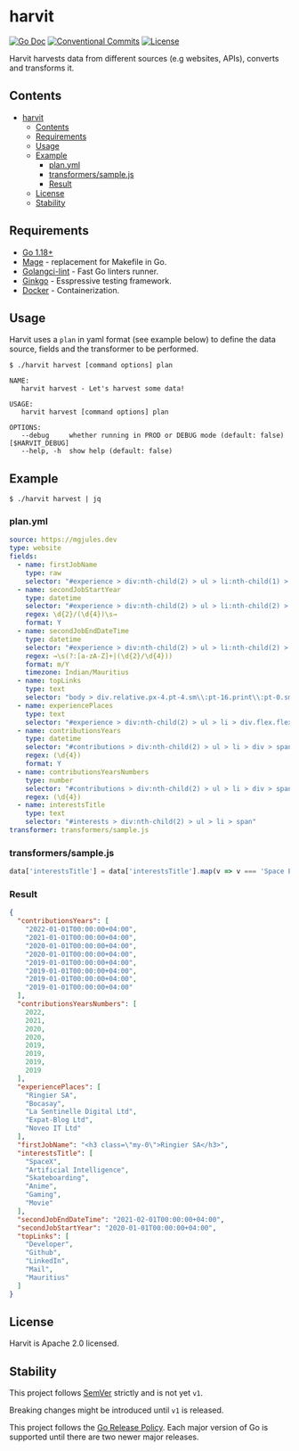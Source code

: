 # harvit

[![Go Doc](https://img.shields.io/badge/godoc-reference-blue.svg?style=for-the-badge)](https://godoc.org/github.com/mgjules/harvit)
[![Conventional Commits](https://img.shields.io/badge/Conventional%20Commits-1.0.0-yellow.svg?style=for-the-badge)](https://conventionalcommits.org)
[![License](https://img.shields.io/badge/License-Apache%202.0-blue.svg?style=for-the-badge)](LICENSE)

Harvit harvests data from different sources (e.g websites, APIs), converts and transforms it.


## Contents

- [harvit](#harvit)
  - [Contents](#contents)
  - [Requirements](#requirements)
  - [Usage](#usage)
  - [Example](#example)
    - [plan.yml](#planyml)
    - [transformers/sample.js](#transformerssamplejs)
    - [Result](#result)
  - [License](#license)
  - [Stability](#stability)


## Requirements

- [Go 1.18+](https://golang.org/doc/install)
- [Mage](https://github.com/magefile/mage) - replacement for Makefile in Go.
- [Golangci-lint](https://github.com/golangci/golangci-lint) - Fast Go linters runner.
- [Ginkgo](https://github.com/onsi/ginkgo) - Esspressive testing framework.
- [Docker](https://www.docker.com) - Containerization.

## Usage

Harvit uses a `plan` in yaml format (see example below) to define the data source, fields and the transformer to be performed.

```shell
$ ./harvit harvest [command options] plan
```

```
NAME:
   harvit harvest - Let's harvest some data!

USAGE:
   harvit harvest [command options] plan

OPTIONS:
   --debug     whether running in PROD or DEBUG mode (default: false) [$HARVIT_DEBUG]
   --help, -h  show help (default: false)
```

## Example

```shell
$ ./harvit harvest | jq
```

### plan.yml

```yaml
source: https://mgjules.dev
type: website
fields:
  - name: firstJobName
    type: raw
    selector: "#experience > div:nth-child(2) > ul > li:nth-child(1) > div.flex.flex-wrap.items-center.justify-between > h3"
  - name: secondJobStartYear
    type: datetime
    selector: "#experience > div:nth-child(2) > ul > li:nth-child(2) > div.flex.flex-wrap.items-center.justify-between > span"
    regex: \d{2}/(\d{4})\s→
    format: Y
  - name: secondJobEndDateTime
    type: datetime
    selector: "#experience > div:nth-child(2) > ul > li:nth-child(2) > div.flex.flex-wrap.items-center.justify-between > span"
    regex: →\s(?:[a-zA-Z]+|(\d{2}/\d{4}))
    format: m/Y
    timezone: Indian/Mauritius
  - name: topLinks
    type: text
    selector: "body > div.relative.px-4.pt-4.sm\\:pt-16.print\\:pt-0.sm\\:px-6.lg\\:px-8 > div.max-w-4xl.mx-auto.text-lg > div:nth-child(2) > div.flex.flex-wrap.items-center.justify-center.gap-x-4.gap-y-2.print\\:hidden > a > div > span"
  - name: experiencePlaces
    type: text
    selector: "#experience > div:nth-child(2) > ul > li > div.flex.flex-wrap.items-center.justify-between > h3"
  - name: contributionsYears
    type: datetime
    selector: "#contributions > div:nth-child(2) > ul > li > div > span"
    regex: (\d{4})
    format: Y
  - name: contributionsYearsNumbers
    type: number
    selector: "#contributions > div:nth-child(2) > ul > li > div > span"
    regex: (\d{4})
  - name: interestsTitle
    type: text
    selector: "#interests > div:nth-child(2) > ul > li > span"
transformer: transformers/sample.js
```

### transformers/sample.js

```js
data['interestsTitle'] = data['interestsTitle'].map(v => v === 'Space Exploration' ? 'SpaceX' : v);
```

### Result

```json
{
  "contributionsYears": [
    "2022-01-01T00:00:00+04:00",
    "2021-01-01T00:00:00+04:00",
    "2020-01-01T00:00:00+04:00",
    "2020-01-01T00:00:00+04:00",
    "2019-01-01T00:00:00+04:00",
    "2019-01-01T00:00:00+04:00",
    "2019-01-01T00:00:00+04:00",
    "2019-01-01T00:00:00+04:00"
  ],
  "contributionsYearsNumbers": [
    2022,
    2021,
    2020,
    2020,
    2019,
    2019,
    2019,
    2019
  ],
  "experiencePlaces": [
    "Ringier SA",
    "Bocasay",
    "La Sentinelle Digital Ltd",
    "Expat-Blog Ltd",
    "Noveo IT Ltd"
  ],
  "firstJobName": "<h3 class=\"my-0\">Ringier SA</h3>",
  "interestsTitle": [
    "SpaceX",
    "Artificial Intelligence",
    "Skateboarding",
    "Anime",
    "Gaming",
    "Movie"
  ],
  "secondJobEndDateTime": "2021-02-01T00:00:00+04:00",
  "secondJobStartYear": "2020-01-01T00:00:00+04:00",
  "topLinks": [
    "Developer",
    "Github",
    "LinkedIn",
    "Mail",
    "Mauritius"
  ]
}
```


## License

Harvit is Apache 2.0 licensed.


## Stability

This project follows [SemVer](http://semver.org/) strictly and is not yet `v1`.

Breaking changes might be introduced until `v1` is released.

This project follows the [Go Release Policy](https://golang.org/doc/devel/release.html#policy). Each major version of Go is supported until there are two newer major releases.
